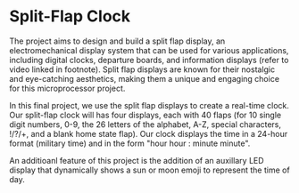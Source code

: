 # Split-Flap Clock
The project aims to design and build a split flap display, an electromechanical display system that can be used for various applications, including digital clocks, departure boards, and information displays (refer to video linked in footnote). Split flap displays are known for their nostalgic and eye-catching aesthetics, making them a unique and engaging choice for this microprocessor project.

In this final project, we use the split flap displays to create a real-time clock. Our split-flap clock will has four displays, each with 40 flaps (for 10 single digit numbers, 0-9,  the 26 letters of the alphabet, A-Z, special characters, !/?/+, and a blank home state flap). Our clock displays the time in a 24-hour format (military time) and in the form "hour hour : minute minute". 

An additioanl feature of this project is the addition of an auxillary LED display that dynamically shows a sun or moon emoji to represent the time of day. 

